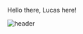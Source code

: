 Hello there, Lucas here!

![header](https://capsule-render.vercel.app/api?type=transparent&color=_hexcode#FFFFFF&height=300&section=header&text=Hello%20there%20,%20Lucas%20here%20!&fontSize=60)
